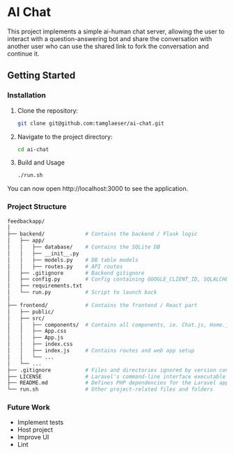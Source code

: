 # AI Chat

This project implements a simple ai-human chat server, allowing the user to interact with a question-answering bot and 
share the conversation with another user who can use the shared link to fork the conversation and continue it.

## Getting Started

### Installation

1. Clone the repository:

    ```bash
    git clone git@github.com:tamglaeser/ai-chat.git
    ```

2. Navigate to the project directory:

    ```bash
    cd ai-chat
    ```

3. Build and Usage

    ```bash
    ./run.sh
    ```

You can now open http://localhost:3000 to see the application.

### Project Structure
````bash
feedbackapp/
│
├── backend/             # Contains the backend / Flask logic
│   ├── app/           
│   │   ├── database/    # Contains the SQLite DB
│   │   ├── __init__.py
│   │   ├── models.py    # DB table models
│   │   ├── routes.py    # API routes
│   ├── .gitignore       # Backend gitignore   
│   ├── config.py        # Config containing GOOGLE_CLIENT_ID, SQLALCHEMY_DATABASE_URI, etc
│   ├── requirements.txt
│   └── run.py           # Script to launch back   
│
├── frontend/            # Contains the frontend / React part
│   ├── public/
│   ├── src/
│   │   ├── components/  # Contains all components, ie. Chat.js, Home.js, Login.js, etc.
│   │   ├── App.css
│   │   ├── App.js
│   │   ├── index.css
│   │   ├── index.js     # Contains routes and web app setup
│   │   └── ...
│   └── ...
├── .gitignore           # Files and directories ignored by version control
├── LICENSE              # Laravel's command-line interface executable
├── README.md            # Defines PHP dependencies for the Laravel application
└── run.sh               # Other project-related files and folders
````


### Future Work

* Implement tests
* Host project
* Improve UI
* Lint